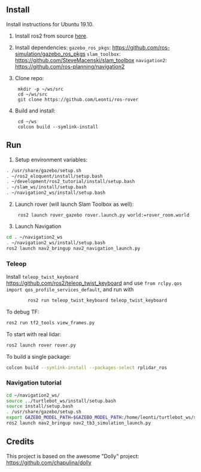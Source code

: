## Install

Install instructions for Ubuntu 19.10.

1. Install ros2 from source [here](https://index.ros.org/doc/ros2/Installation/Linux-Install-Debians/).

2. Install dependencies:
`gazebo_ros_pkgs`: https://github.com/ros-simulation/gazebo_ros_pkgs
`slam_toolbox`: https://github.com/SteveMacenski/slam_toolbox
`navigation2`: https://github.com/ros-planning/navigation2

1. Clone repo:

        mkdir -p ~/ws/src
        cd ~/ws/src
        git clone https://github.com/Leonti/ros-rover

2. Build and install:

        cd ~/ws
        colcon build --symlink-install

## Run

1. Setup environment variables:
```bash
. /usr/share/gazebo/setup.sh
. ~/ros2_eloquent/install/setup.bash
. ~/development/ros2_tutorial/install/setup.bash
. ~/slam_ws/install/setup.bash
. ~/navigation2_ws/install/setup.bash
```

2. Launch rover (will launch Slam Toolbox as well):

        ros2 launch rover_gazebo rover.launch.py world:=rover_room.world

3. Launch Navigation  

```bash
cd . ~/navigation2_ws
. ~/navigation2_ws/install/setup.bash  
ros2 launch nav2_bringup nav2_navigation_launch.py
```

### Teleop
Install `teleop_twist_keyboard` https://github.com/ros2/teleop_twist_keyboard and 
use `from rclpy.qos import qos_profile_services_default`, and run with 

```bash
        ros2 run teleop_twist_keyboard teleop_twist_keyboard
```

To debug TF:  

```bash
ros2 run tf2_tools view_frames.py
```

To start with real lidar:

```bash
ros2 launch rover rover.py
```

To build a single package:

```bash
colcon build --symlink-install --packages-select rplidar_ros
```

### Navigation tutorial

```bash
cd ~/navigation2_ws/
source ../turtlebot_ws/install/setup.bash
source install/setup.bash
. /usr/share/gazebo/setup.sh
export GAZEBO_MODEL_PATH=$GAZEBO_MODEL_PATH:/home/leonti/turtlebot_ws/src/turtlebot3/turtlebot3_simulations/turtlebot3_gazebo/models
ros2 launch nav2_bringup nav2_tb3_simulation_launch.py
```


## Credits
This project is based on the awesome "Dolly" project: https://github.com/chapulina/dolly
     